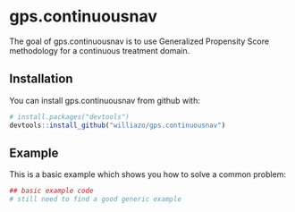 # gps.continuousnav

The goal of gps.continuousnav is to use Generalized Propensity Score methodology for a continuous treatment domain. 

## Installation

You can install gps.continuousnav from github with:


``` r
# install.packages("devtools")
devtools::install_github("williazo/gps.continuousnav")
```

## Example

This is a basic example which shows you how to solve a common problem:

``` r
## basic example code
# still need to find a good generic example
```
